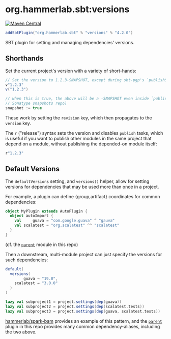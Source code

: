 # org.hammerlab.sbt:versions

[![Maven Central](https://img.shields.io/badge/maven%20central-4.2.0-green.svg)](http://search.maven.org/#search%7Cga%7C1%7Cg%3A%22org.hammerlab.sbt%22%20a%3A%versions%22)

```scala
addSbtPlugin("org.hammerlab.sbt" % "versions" % "4.2.0")
```

SBT plugin for setting and managing dependencies' versions.

## Shorthands

Set the current project's version with a variety of short-hands:

```scala
// Set the version to 1.2.3-SNAPSHOT, except during sbt-pgp's `publishSigned` task, where it will be "1.2.3"
v"1.2.3"
v("1.2.3")

// when this is true, the above will be a -SNAPSHOT even inside `publishSigned` (e.g. for publishing signed artifacts to 
// Sonatype snapshots repo)
snapshot := true
```

These work by setting the `revision` key, which then propagates to the `version` key.

The `r` ("release") syntax sets the version and disables `publish` tasks, which is useful if you want to publish other modules in the same project that depend on a module, without publishing the depended-on module itself:

```scala
r"1.2.3"
```

## Default Versions

The `defaultVersions` setting, and `versions()` helper, allow for setting versions for dependencies that may be used more than once in a project.

For example, a plugin can define {group,artifact} coordinates for common dependencies:

```scala
object MyPlugin extends AutoPlugin {
  object autoImport {
    val     guava = "com.google.guava" ^ "gauva"
    val scalatest = "org.scalatest" ^^ "scalatest"
  }
}
```

(cf. the [`parent`](../parent) module in this repo)

Then a downstream, multi-module project can just specify the versions for such dependencies:

```scala
default(
  versions(
        guava → "19.0",
    scalatest → "3.0.0"
  )
)

lazy val subproject1 = project.settings(dep(guava))
lazy val subproject2 = project.settings(dep(scalatest.tests))
lazy val subproject3 = project.settings(dep(guava, scalatest.tests))
```

[hammerlab/spark-bam](https://github.com/hammerlab/spark-bam) provides an example of this pattern, and the [`parent`](../parent) plugin in this repo provides many common dependency-aliases, including the two above.
